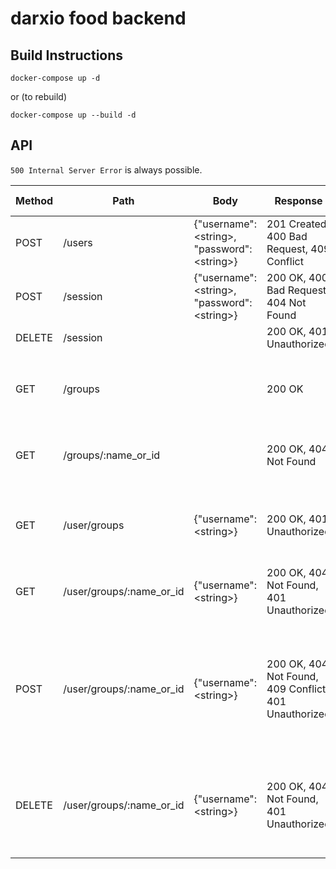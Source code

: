 # darxio food backend

## Build Instructions

```
docker-compose up -d
```

or (to rebuild)

```
docker-compose up --build -d
```

## API
`500 Internal Server Error` is always possible.

Method   | Path     | Body                                          | Response                               | Response Body | Requires Auth |
-------- | -------- | --------------------------------------------- | -------------------------------------- | ----- | --- |
POST | /users | {"username":\<string\>, "password":\<string\>} | 201 Created, 400 Bad Request, 409 Conflict | {"message":\<string\>} | - |
POST | /session | {"username":\<string\>, "password":\<string\>} | 200 OK, 400 Bad Request, 404 Not Found | {"message":\<string\>} | - |
DELETE | /session | | 200 OK, 401 Unauthorized | {"message":\<string\>} | + |
 | | | | | |
GET | /groups | | 200 OK | [{"id":\<int>\,"group":\<string\>, "about": \<string\>}] | - |
GET | /groups/:name_or_id | | 200 OK, 404 Not Found | {"id":\<int>\,"group":\<string\>, "about": \<string\>} | - |
 | | | | | |
GET | /user/groups | {"username":\<string\>} | 200 OK, 401 Unauthorized | [{"id":\<int>\,"group":\<string\>, "about": \<string\>}] | + |
GET | /user/groups/:name_or_id | {"username":\<string\>} | 200 OK, 404 Not Found, 401 Unauthorized | {"id":\<int>\,"group":\<string\>, "about": \<string\>} | + |
POST | /user/groups/:name_or_id | {"username":\<string\>} | 200 OK, 404 Not Found, 409 Conflict, 401 Unauthorized | user's current groups after adding a new group: [{"id":\<int>\,"group":\<string\>, "about": \<string\>}] or {"message":\<string\>} | + |
DELETE | /user/groups/:name_or_id | {"username":\<string\>} | 200 OK, 404 Not Found, 401 Unauthorized |  user's current groups after deleting a group: [{"id":\<int>\,"group":\<string\>, "about": \<string\>}] | + |